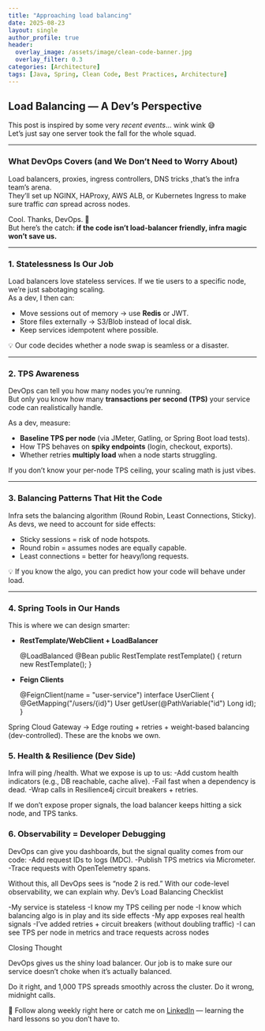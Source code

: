 ```yaml
---
title: "Approaching load balancing"
date: 2025-08-23
layout: single
author_profile: true
header:
  overlay_image: /assets/image/clean-code-banner.jpg
  overlay_filter: 0.3
categories: [Architecture]
tags: [Java, Spring, Clean Code, Best Practices, Architecture]
---
```


## Load Balancing — A Dev’s Perspective

This post is inspired by some very *recent events*… wink wink 😅  
Let’s just say one server took the fall for the whole squad.  

---

### What DevOps Covers (and We Don’t Need to Worry About)
Load balancers, proxies, ingress controllers, DNS tricks ,that’s the infra team’s arena.  
They’ll set up NGINX, HAProxy, AWS ALB, or Kubernetes Ingress to make sure traffic *can* spread across nodes.  

Cool. Thanks, DevOps. 🙏  
But here’s the catch: **if the code isn’t load-balancer friendly, infra magic won’t save us.** 

---

### 1. Statelessness Is Our Job
Load balancers love stateless services. If we tie users to a specific node, we’re just sabotaging scaling.  
As a dev, I then can:  
- Move sessions out of memory → use **Redis** or JWT.  
- Store files externally → S3/Blob instead of local disk.  
- Keep services idempotent where possible.  

💡 Our code decides whether a node swap is seamless or a disaster.  

---

### 2. TPS Awareness
DevOps can tell you how many nodes you’re running.  
But only you know how many **transactions per second (TPS)** your service code can realistically handle.  

As a dev, measure:  
- **Baseline TPS per node** (via JMeter, Gatling, or Spring Boot load tests).  
- How TPS behaves on **spiky endpoints** (login, checkout, exports).  
- Whether retries **multiply load** when a node starts struggling.  

If you don’t know your per-node TPS ceiling, your scaling math is just vibes.  

---

### 3. Balancing Patterns That Hit the Code
Infra sets the balancing algorithm (Round Robin, Least Connections, Sticky).  
As devs, we need to account for side effects:  
- Sticky sessions = risk of node hotspots.  
- Round robin = assumes nodes are equally capable.  
- Least connections = better for heavy/long requests.  

💡 If you know the algo, you can predict how your code will behave under load.  

---

### 4. Spring Tools in Our Hands
This is where we can design smarter:  

- **RestTemplate/WebClient + LoadBalancer**  
 
    @LoadBalanced
    @Bean
    public RestTemplate restTemplate() {
        return new RestTemplate();
    }

- **Feign Clients**

    @FeignClient(name = "user-service")
    interface UserClient {
        @GetMapping("/users/{id}")
        User getUser(@PathVariable("id") Long id);
    }

Spring Cloud Gateway → Edge routing + retries + weight-based balancing (dev-controlled).
These are the knobs we own.

### 5. Health & Resilience (Dev Side)

Infra will ping /health. What we expose is up to us:
-Add custom health indicators (e.g., DB reachable, cache alive).
-Fail fast when a dependency is dead.
-Wrap calls in Resilience4j circuit breakers + retries.

If we don’t expose proper signals, the load balancer keeps hitting a sick node, and TPS tanks.

### 6. Observability = Developer Debugging

DevOps can give you dashboards, but the signal quality comes from our code:
-Add request IDs to logs (MDC).
-Publish TPS metrics via Micrometer.
-Trace requests with OpenTelemetry spans.

Without this, all DevOps sees is “node 2 is red.” With our code-level observability, we can explain why.
Dev’s Load Balancing Checklist

-My service is stateless
-I know my TPS ceiling per node
-I know which balancing algo is in play and its side effects
-My app exposes real health signals
-I’ve added retries + circuit breakers (without doubling traffic)
-I can see TPS per node in metrics and trace requests across nodes

Closing Thought

DevOps gives us the shiny load balancer.
Our job is to make sure our service doesn’t choke when it’s actually balanced.

Do it right, and 1,000 TPS spreads smoothly across the cluster.
Do it wrong, midnight calls.

📌 Follow along weekly right here or catch me on [LinkedIn](https://www.linkedin.com/in/maverikpunungwe/) — learning the hard lessons so you don’t have to.  
